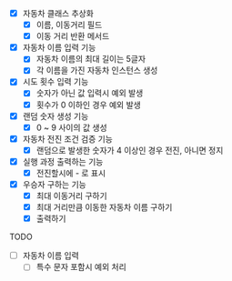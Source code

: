 - [x] 자동차 클래스 추상화
  - [x] 이름, 이동거리 필드
  - [x] 이동 거리 반환 메서드
- [x] 자동차 이름 입력 기능
  - [x] 자동차 이름의 최대 길이는 5글자
  - [x] 각 이름을 가진 자동차 인스턴스 생성
- [x] 시도 횟수 입력 기능
  - [x] 숫자가 아닌 값 입력시 예외 발생
  - [x] 횟수가 0 이하인 경우 예외 발생
- [x] 랜덤 숫자 생성 기능
  - [x] 0 ~ 9 사이의 값 생성
- [x] 자동차 전진 조건 검증 기능
  - [x] 랜덤으로 발생한 숫자가 4 이상인 경우 전진, 아니면 정지
- [x] 실행 과정 출력하는 기능
  - [x] 전진할시에 - 로 표시
- [x] 우승자 구하는 기능
  - [x] 최대 이동거리 구하기
  - [x] 최대 거리만큼 이동한 자동차 이름 구하기
  - [x] 출력하기

TODO

- [ ] 자동차 이름 입력
  - [ ] 특수 문자 포함시 예외 처리

